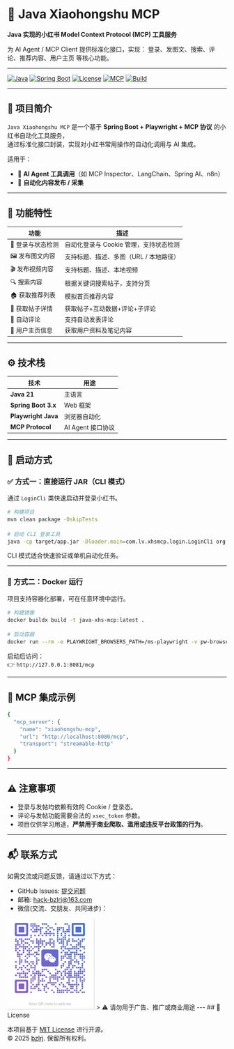 
# 🧩 Java Xiaohongshu MCP

**Java 实现的小红书 Model Context Protocol (MCP) 工具服务**

为 AI Agent / MCP Client 提供标准化接口，实现：
登录、发图文、搜索、评论、推荐内容、用户主页 等核心功能。

---

[![Java](https://img.shields.io/badge/Java-21-orange?logo=openjdk&logoColor=white)](https://openjdk.org/)
[![Spring Boot](https://img.shields.io/badge/Spring%20Boot-3.x-brightgreen?logo=springboot)](https://spring.io/projects/spring-boot)
[![License](https://img.shields.io/badge/License-MIT-blue.svg)](LICENSE)
[![MCP](https://img.shields.io/badge/Protocol-MCP-lightgrey?logo=openai)](https://modelcontextprotocol.io)
[![Build](https://img.shields.io/badge/Build-Maven%20%7C%20Docker-blue)](https://maven.apache.org/)

---

## 🌟 项目简介

`Java Xiaohongshu MCP` 是一个基于 **Spring Boot + Playwright + MCP 协议** 的小红书自动化工具服务，  
通过标准化接口封装，实现对小红书常用操作的自动化调用与 AI 集成。

适用于：
- 🤖 **AI Agent 工具调用**（如 MCP Inspector、LangChain、Spring AI、n8n）
- 🧩 **自动化内容发布 / 采集**

---

## 🧱 功能特性

| 功能         | 描述                      |
|------------|-------------------------|
| 🪪 登录与状态检测 | 自动化登录与 Cookie 管理，支持状态检测 |
| 🖼️ 发布图文内容 | 支持标题、描述、多图（URL / 本地路径）  |
| 🎬️ 发布视频内容 | 支持标题、描述、本地视频            |
| 🔍 搜索内容    | 根据关键词搜索帖子，支持分页          |
| 🏠 获取推荐列表  | 模拟首页推荐内容                |
| 📄 获取帖子详情  | 获取帖子+互动数据+评论+子评论        |
| 💬 自动评论    | 支持自动发表评论                |
| 👤 用户主页信息  | 获取用户资料及笔记内容             |

---

## ⚙️ 技术栈

| 技术                   | 用途 |
|----------------------|------|
| **Java 21**           | 主语言 |
| **Spring Boot 3.x**  | Web 框架 |
| **Playwright Java**  | 浏览器自动化 |
| **MCP Protocol**     | AI Agent 接口协议 |

---

## 🚀 启动方式

### ✅ 方式一：直接运行 JAR（CLI 模式）

通过 `LoginCli` 类快速启动并登录小红书。

```bash
# 构建项目
mvn clean package -DskipTests

# 启动 CLI 登录工具
java -cp target/app.jar -Dloader.main=com.lv.xhsmcp.login.LoginCli org.springframework.boot.loader.launch.PropertiesLauncher
```

CLI 模式适合快速验证或单机自动化任务。

---

### 🐳 方式二：Docker 运行

项目支持容器化部署，可在任意环境中运行。

```bash
# 构建镜像
docker buildx build -t java-xhs-mcp:latest .

# 启动容器
docker run --rm -e PLAYWRIGHT_BROWSERS_PATH=/ms-playwright -v pw-browsers:/ms-playwright java-xhs-mcp:latest /bin/bash

```

启动后访问：  
👉 `http://127.0.0.1:8081/mcp`

---
## 🧠 MCP 集成示例

```bash
{
  "mcp_server": {
    "name": "xiaohongshu-mcp",
    "url": "http://localhost:8080/mcp",
    "transport": "streamable-http"
  }
}
```
---

## ⚠️ 注意事项

- 登录与发帖均依赖有效的 Cookie / 登录态。
- 评论与发帖功能需要合法的 `xsec_token` 参数。
- 项目仅供学习用途，**严禁用于商业爬取、滥用或违反平台政策的行为**。
---
## 📬 联系方式

如需交流或问题反馈，请通过以下方式：

- GitHub Issues: [提交问题](https://github.com/bzlrj/java-xiaohongshu-mcp/issues)
- 邮箱: hack-bzlrj@163.com
- 微信(交流、交朋友、共同进步)： 
<img src="docs/qrcode.png" width="200" alt="微信二维码">
> ⚠️ 请勿用于广告、推广或商业用途
---
## 🧾 License

本项目基于 [MIT License](./LICENSE) 进行开源。  
© 2025 [bzlrj](https://github.com/bzlrj). 保留所有权利。

